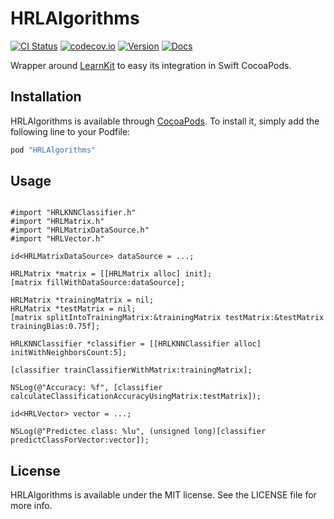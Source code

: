 # HRLAlgorithms

[![CI Status](http://img.shields.io/travis/HeartRateLearning/HRLAlgorithms.svg?style=flat)](https://travis-ci.org/HeartRateLearning/HRLAlgorithms)
[![codecov.io](https://codecov.io/github/HeartRateLearning/HRLAlgorithms/coverage.svg?branch=master)](https://codecov.io/github/HeartRateLearning/HRLAlgorithms?branch=master)
[![Version](https://img.shields.io/cocoapods/v/HRLAlgorithms.svg?style=flat)](http://cocoapods.org/pods/HRLAlgorithms)
[![Docs](https://img.shields.io/cocoapods/metrics/doc-percent/HRLAlgorithms.svg)](http://cocoadocs.org/docsets/HRLAlgorithms)

Wrapper around [LearnKit](https://github.com/mattrajca/LearnKit) to easy its integration
in Swift CocoaPods.

## Installation

HRLAlgorithms is available through [CocoaPods](http://cocoapods.org). To install
it, simply add the following line to your Podfile:

```ruby
pod "HRLAlgorithms"
```

## Usage

```objc

#import "HRLKNNClassifier.h"
#import "HRLMatrix.h"
#import "HRLMatrixDataSource.h"
#import "HRLVector.h"

id<HRLMatrixDataSource> dataSource = ...;

HRLMatrix *matrix = [[HRLMatrix alloc] init];
[matrix fillWithDataSource:dataSource];

HRLMatrix *trainingMatrix = nil;
HRLMatrix *testMatrix = nil;
[matrix splitIntoTrainingMatrix:&trainingMatrix testMatrix:&testMatrix trainingBias:0.75f];

HRLKNNClassifier *classifier = [[HRLKNNClassifier alloc] initWithNeighborsCount:5];

[classifier trainClassifierWithMatrix:trainingMatrix];

NSLog(@"Accuracy: %f", [classifier calculateClassificationAccuracyUsingMatrix:testMatrix]);

id<HRLVector> vector = ...;

NSLog(@"Predictec class: %lu", (unsigned long)[classifier predictClassForVector:vector]);

```

## License

HRLAlgorithms is available under the MIT license. See the LICENSE file for more info.

